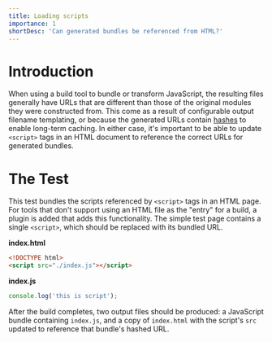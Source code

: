```yaml
---
title: Loading scripts
importance: 1
shortDesc: 'Can generated bundles be referenced from HTML?'
---
```


# Introduction

When using a build tool to bundle or transform JavaScript, the resulting files generally have URLs that are different than those of the original modules they were constructed from. This come as a result of configurable output filename templating, or because the generated URLs contain [hashes](/hashing) to enable long-term caching. In either case, it's important to be able to update `<script>` tags in an HTML document to reference the correct URLs for generated bundles.

# The Test

This test bundles the scripts referenced by `<script>` tags in an HTML page. For tools that don't support using an HTML file as the "entry" for a build, a plugin is added that adds this functionality. The simple test page contains a single `<script>`, which should be replaced with its bundled URL.

**index.html**

```html
<!DOCTYPE html>
<script src="./index.js"></script>
```

**index.js**

```js
console.log('this is script');
```

After the build completes, two output files should be produced: a JavaScript bundle containing `index.js`, and a copy of `index.html` with the script's `src` updated to reference that bundle's hashed URL.
